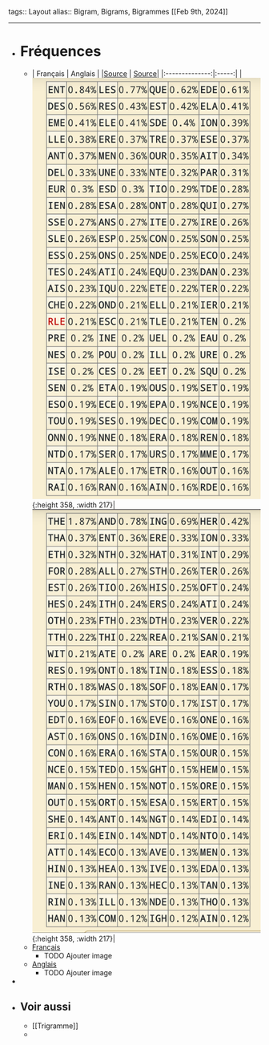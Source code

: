 tags:: Layout
alias:: Bigram, Bigrams, Bigrammes
[[Feb 9th, 2024]]
***

- # Fréquences
	- | Français        | Anglais |
	  |[Source](https://www.dcode.fr/bigrammes) |  [Source](https://www.dcode.fr/trigrams)|
	  |:--------------:|:-----:|
	  | ![Trigrammes_fr.png](../assets/Trigrammes_fr_1707587199715_0.png){:height 358, :width 217}|  ![Trigrammes_eng.png](../assets/Trigrammes_eng_1707587211378_0.png){:height 358, :width 217}|
	- [Français](https://www.dcode.fr/bigrammes)
		- TODO Ajouter image
	- [Anglais](https://www.dcode.fr/bigrams)
		- TODO Ajouter image
-
- ## Voir aussi
	- [[Trigramme]]
	-